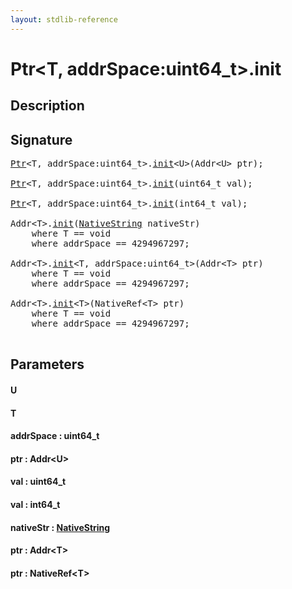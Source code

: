 ```yaml
---
layout: stdlib-reference
---
```


# Ptr\<T, addrSpace:uint64\_t\>\.init

## Description





## Signature 

<pre>
<a href="/stdlib-reference/types/Ptr/index" class="code_type">Ptr</a>&lt;<span class="code_type">T</span>, addrSpace:uint64_t&gt;.<a href="/stdlib-reference/types/Ptr/init">init</a>&lt;U&gt;(Addr&lt;U&gt; <span class='code_param'>ptr</span>);

<a href="/stdlib-reference/types/Ptr/index" class="code_type">Ptr</a>&lt;<span class="code_type">T</span>, addrSpace:uint64_t&gt;.<a href="/stdlib-reference/types/Ptr/init">init</a>(uint64_t <span class='code_param'>val</span>);

<a href="/stdlib-reference/types/Ptr/index" class="code_type">Ptr</a>&lt;<span class="code_type">T</span>, addrSpace:uint64_t&gt;.<a href="/stdlib-reference/types/Ptr/init">init</a>(int64_t <span class='code_param'>val</span>);

Addr&lt;<span class="code_type">T</span>&gt;.<a href="/stdlib-reference/types/Ptr/init">init</a>(<a href="/stdlib-reference/types/NativeString/index" class="code_type">NativeString</a> <span class='code_param'>nativeStr</span>)
    <span class='code_keyword'>where</span> <span class="code_type">T</span> == <span class="code_keyword">void</span>
    <span class='code_keyword'>where</span> addrSpace == 4294967297;

Addr&lt;<span class="code_type">T</span>&gt;.<a href="/stdlib-reference/types/Ptr/init">init</a>&lt;<span class="code_type">T</span>, addrSpace:uint64_t&gt;(Addr&lt;<span class="code_type">T</span>&gt; <span class='code_param'>ptr</span>)
    <span class='code_keyword'>where</span> <span class="code_type">T</span> == <span class="code_keyword">void</span>
    <span class='code_keyword'>where</span> addrSpace == 4294967297;

Addr&lt;<span class="code_type">T</span>&gt;.<a href="/stdlib-reference/types/Ptr/init">init</a>&lt;<span class="code_type">T</span>&gt;(NativeRef&lt;<span class="code_type">T</span>&gt; <span class='code_param'>ptr</span>)
    <span class='code_keyword'>where</span> <span class="code_type">T</span> == <span class="code_keyword">void</span>
    <span class='code_keyword'>where</span> addrSpace == 4294967297;

</pre>

## Parameters

#### U
#### T
#### addrSpace  : uint64\_t
#### ptr  : Addr\<U\>
#### val  : uint64\_t
#### val  : int64\_t
#### nativeStr  : [NativeString](/stdlib-reference/types/NativeString/index)
#### ptr  : Addr\<T\>
#### ptr  : NativeRef\<T\>

